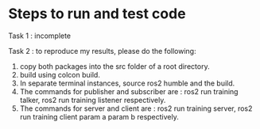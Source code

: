 # Steps to run and test code
Task 1 : incomplete

Task 2 :
to reproduce my results, please do the following:
1. copy both packages into the src folder of a root directory.
2. build using colcon build.
3. In separate terminal instances, source ros2 humble and the build.
4. The commands for publisher and subscriber are : ros2 run training talker, ros2 run training listener respectively.
5. The commands for server and client are : ros2 run training server, ros2 run training client param a param b respectively.

